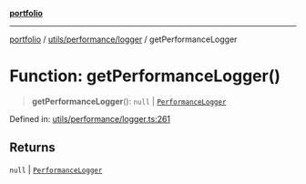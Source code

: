 [**portfolio**](../../../../README.md)

***

[portfolio](../../../../modules.md) / [utils/performance/logger](../README.md) / getPerformanceLogger

# Function: getPerformanceLogger()

> **getPerformanceLogger**(): `null` \| [`PerformanceLogger`](../classes/PerformanceLogger.md)

Defined in: [utils/performance/logger.ts:261](https://github.com/tnorlund/Portfolio/blob/a42aa8dad0618adb0fe0550dfcf0a2e53426c35f/portfolio/utils/performance/logger.ts#L261)

## Returns

`null` \| [`PerformanceLogger`](../classes/PerformanceLogger.md)
